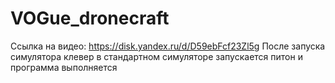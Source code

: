 # VOGue_dronecraft
Ссылка на видео: https://disk.yandex.ru/d/D59ebFcf23Zl5g
После запуска симулятора клевер в стандартном симуляторе запускается питон и программа выполняется
